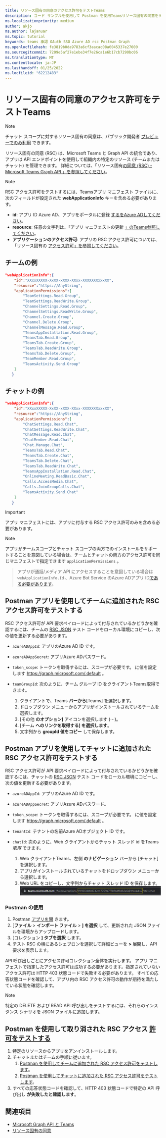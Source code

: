```yaml
---
title: リソース固有の同意のアクセス許可をテストTeams
description: コード サンプルを使用して Postman を使用Teamsリソース固有の同意をテストする詳細
ms.localizationpriority: medium
author: akjo
ms.author: lajanuar
ms.topic: tutorial
keywords: teams 承認 OAuth SSO Azure AD rsc Postman Graph
ms.openlocfilehash: fe3819b0da9783a6cf3aacac08a6045337e27600
ms.sourcegitcommit: 7209e5af27e1ebe34f7e26ca1e6b17cb7290bc06
ms.translationtype: MT
ms.contentlocale: ja-JP
ms.lasthandoff: 01/25/2022
ms.locfileid: "62212483"
---
```

# <a name="test-resource-specific-consent-permissions-in-teams"></a>リソース固有の同意のアクセス許可をテストTeams

> [!NOTE]
> チャット スコープに対するリソース固有の同意は、パブリック開発者 [プレビューでのみ利用](../../resources/dev-preview/developer-preview-intro.md) できます。

リソース固有の同意 (RSC) は、Microsoft Teams と Graph API の統合であり、アプリは API エンドポイントを使用して組織内の特定のリソース (チームまたはチャット) を管理できます。 詳細については、「リソース固有[の同意 (RSC) - Microsoft Teams Graph API 」を参照してください](resource-specific-consent.md)。

> [!NOTE]
> RSC アクセス許可をテストするには、Teamsアプリ マニフェスト ファイルに、次のフィールドが設定された **webApplicationInfo** キーを含める必要があります。
>
> - **id**: アプリ ID Azure AD、アプリをポータルに登録 [するをAzure ADしてください](resource-specific-consent.md#register-your-app-with-microsoft-identity-platform-using-the-azure-ad-portal)。
> - **resource**: 任意の文字列は、「アプリ マニフェストの更新 [」のTeams参照してください](resource-specific-consent.md#update-your-teams-app-manifest)。
> - **アプリケーションのアクセス許可**: アプリの RSC アクセス許可については、「リソース固有の [アクセス許可」を参照してください](resource-specific-consent.md#resource-specific-permissions)。

## <a name="example-for-a-team"></a>チームの例
```json
"webApplicationInfo":{
    "id":"XXxxXXXXX-XxXX-xXXX-XXxx-XXXXXXXxxxXX",
    "resource":"https://AnyString",
    "applicationPermissions":[
        "TeamSettings.Read.Group",
        "TeamSettings.ReadWrite.Group",
        "ChannelSettings.Read.Group",
        "ChannelSettings.ReadWrite.Group",
        "Channel.Create.Group",
        "Channel.Delete.Group",
        "ChannelMessage.Read.Group",
        "TeamsAppInstallation.Read.Group",
        "TeamsTab.Read.Group",
        "TeamsTab.Create.Group",
        "TeamsTab.ReadWrite.Group",
        "TeamsTab.Delete.Group",
        "TeamMember.Read.Group",
        "TeamsActivity.Send.Group"
    ]
   }
```

## <a name="example-for-a-chat"></a>チャットの例
```json
"webApplicationInfo":{
    "id":"XXxxXXXXX-XxXX-xXXX-XXxx-XXXXXXXxxxXX",
    "resource":"https://AnyString",
    "applicationPermissions":[
        "ChatSettings.Read.Chat",
        "ChatSettings.ReadWrite.Chat",
        "ChatMessage.Read.Chat",
        "ChatMember.Read.Chat",
        "Chat.Manage.Chat",
        "TeamsTab.Read.Chat",
        "TeamsTab.Create.Chat",
        "TeamsTab.Delete.Chat",
        "TeamsTab.ReadWrite.Chat",
        "TeamsAppInstallation.Read.Chat",
        "OnlineMeeting.ReadBasic.Chat",
        "Calls.AccessMedia.Chat",
        "Calls.JoinGroupCalls.Chat",
        "TeamsActivity.Send.Chat"
    ]
   }
```

> [!IMPORTANT]
> アプリ マニフェストには、アプリに付与する RSC アクセス許可のみを含める必要があります。

>[!NOTE]
>アプリがチームスコープとチャット スコープの両方でのインストールをサポートすることを意図している場合は、チームとチャットの両方のアクセス許可を同じマニフェストで指定できます `applicationPermissions` 。

>アプリが通話/メディア API にアクセスすることを意図している場合は `webApplicationInfo.Id` 、Azure Bot Service のAzure ADアプリ ID[である必要があります](/graph/cloud-communications-get-started#register-a-bot)。

## <a name="test-added-rsc-permissions-to-a-team-using-the-postman-app"></a>Postman アプリを使用してチームに追加された RSC アクセス許可をテストする

RSC アクセス許可が API 要求ペイロードによって付与されているかどうかを確認するには、チームの [RSC JSON](test-team-rsc-json-file.md) テスト コードをローカル環境にコピーし、次の値を更新する必要があります。

* `azureADAppId`: アプリのAzure AD ID です。
* `azureADAppSecret`: アプリAzure ADパスワード。
* `token_scope`: トークンを取得するには、スコープが必要です。 に値を設定します https://graph.microsoft.com/.default 。
* `teamGroupId`: 次のように、チーム グループ ID をクライアントTeams取得できます。

    1. クライアントで、Teams **バーから**[Teams] を選択します。
    2. ドロップダウン メニューからアプリがインストールされているチームを選択します。
    3. [その他 **のオプション]** アイコンを選択します (&#8943;)。
    4. [チーム **へのリンクを取得する] を選択します**。 
    5. 文字列から **groupId 値をコピー** して保存します。

## <a name="test-added-rsc-permissions-to-a-chat-using-the-postman-app"></a>Postman アプリを使用してチャットに追加された RSC アクセス許可をテストする

RSC アクセス許可が API 要求ペイロードによって付与されているかどうかを確認するには、チャットの [RSC JSON](test-chat-rsc-json-file.md) テスト コードをローカル環境にコピーし、次の値を更新する必要があります。

* `azureADAppId`: アプリのAzure AD ID です。
* `azureADAppSecret`: アプリAzure ADパスワード。
* `token_scope`: トークンを取得するには、スコープが必要です。 に値を設定します https://graph.microsoft.com/.default 。
* `tenantId`: テナントの名前Azure ADオブジェクト ID です。
* `chatId`: 次のように、Web クライアントからチャット スレッド id をTeams *取得* できます。

    1. Web クライアントTeams、左側 **のナビゲーション** バーから [チャット] を選択します。
    2. アプリがインストールされているチャットをドロップダウン メニューから選択します。
    3. Web URL をコピーし、文字列からチャット スレッド ID を保存します。
![Web URL からのチャット スレッド ID。](../../assets/images/chat-thread-id.png)

### <a name="use-postman"></a>Postman の使用

1. Postman [アプリを開](https://www.postman.com) きます。
2. [**ファイル**  >  **インポート ファイル**  >  **] を選択** して、更新された JSON ファイルを環境からアップロードします。  
3. [コレクション **] タブを選択** します。 
4. テスト RSC の横にあるシェブロンを選択して詳細ビューを **>** 展開し、API 要求を表示します。

API 呼び出しごとにアクセス許可コレクション全体を実行します。 アプリ マニフェストで指定したアクセス許可は成功する必要があります。指定されていないアクセス許可は HTTP 403 状態コードで失敗する必要があります。 すべての応答状態コードを確認して、アプリ内の RSC アクセス許可の動作が期待を満たしている状態を確認します。

> [!NOTE]
> 特定の DELETE および READ API 呼び出しをテストするには、それらのインスタンス シナリオを JSON ファイルに追加します。

## <a name="test-revoked-rsc-permissions-using-postman"></a>Postman を使用して取り消された RSC アクセス [許可をテストする](https://www.postman.com/)

1. 特定のリソースからアプリをアンインストールします。
2. チャットまたはチームの手順に従います。 
    1. [Postman を使用してチームに追加された RSC アクセス許可をテストします](#test-added-rsc-permissions-to-a-team-using-the-postman-app)。
    2. [Postman を使用してチャットに追加された RSC アクセス許可をテストします](#test-added-rsc-permissions-to-a-chat-using-the-postman-app)。
3. すべての応答状態コードを確認して、HTTP 403 状態コードで特定の API 呼び出し **が失敗したと確認します**。

## <a name="see-also"></a>関連項目

* [Microsoft Graph API と Teams](/graph/api/resources/teams-api-overview?view=graph-rest-1.0&preserve-view=true)
* [リソース固有の同意](~/graph-api/rsc/resource-specific-consent.md)
